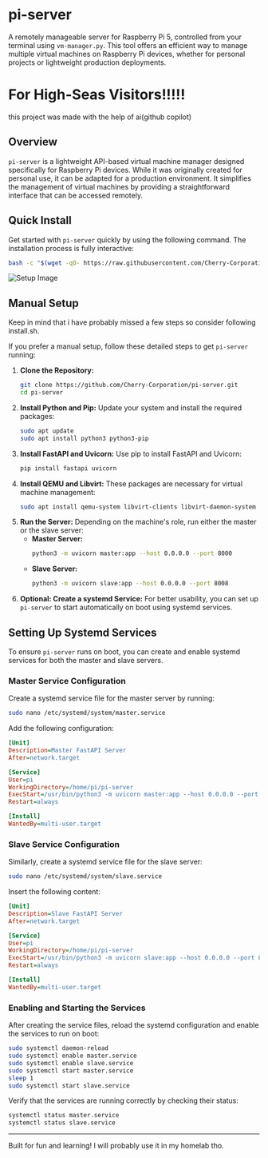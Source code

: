 # pi-server
A remotely manageable server for Raspberry Pi 5, controlled from your terminal using `vm-manager.py`. This tool offers an efficient way to manage multiple virtual machines on Raspberry Pi devices, whether for personal projects or lightweight production deployments.

# For High-Seas Visitors!!!!!
this project was made with the help of ai(github copilot)

## Overview
`pi-server` is a lightweight API-based virtual machine manager designed specifically for Raspberry Pi devices. While it was originally created for personal use, it can be adapted for a production environment. It simplifies the management of virtual machines by providing a straightforward interface that can be accessed remotely.

## Quick Install
Get started with `pi-server` quickly by using the following command. The installation process is fully interactive:
```bash
bash -c "$(wget -qO- https://raw.githubusercontent.com/Cherry-Corporation/pi-server/refs/heads/main/install.sh)"
```

![Setup Image](https://github.com/user-attachments/assets/6e1cc639-562f-47d5-bf88-a8cdcdeb668a)

## Manual Setup
Keep in mind that i have probably missed a few steps so consider following install.sh.

If you prefer a manual setup, follow these detailed steps to get `pi-server` running:

1. **Clone the Repository:**
   ```bash
   git clone https://github.com/Cherry-Corporation/pi-server.git
   cd pi-server
   ```
2. **Install Python and Pip:**
   Update your system and install the required packages:
   ```bash
   sudo apt update
   sudo apt install python3 python3-pip
   ```
3. **Install FastAPI and Uvicorn:**
   Use pip to install FastAPI and Uvicorn:
   ```bash
   pip install fastapi uvicorn
   ```
4. **Install QEMU and Libvirt:**
   These packages are necessary for virtual machine management:
   ```bash
   sudo apt install qemu-system libvirt-clients libvirt-daemon-system virt-manager
   ```
5. **Run the Server:**
   Depending on the machine's role, run either the master or the slave server:
   - **Master Server:**
     ```bash
     python3 -m uvicorn master:app --host 0.0.0.0 --port 8000
     ```
   - **Slave Server:**
     ```bash
     python3 -m uvicorn slave:app --host 0.0.0.0 --port 8008
     ```
6. **Optional: Create a systemd Service:**
   For better usability, you can set up `pi-server` to start automatically on boot using systemd services.

## Setting Up Systemd Services
To ensure `pi-server` runs on boot, you can create and enable systemd services for both the master and slave servers.

### Master Service Configuration
Create a systemd service file for the master server by running:
```bash
sudo nano /etc/systemd/system/master.service
```
Add the following configuration:
```ini
[Unit]
Description=Master FastAPI Server
After=network.target

[Service]
User=pi
WorkingDirectory=/home/pi/pi-server
ExecStart=/usr/bin/python3 -m uvicorn master:app --host 0.0.0.0 --port 8000
Restart=always

[Install]
WantedBy=multi-user.target
```

### Slave Service Configuration
Similarly, create a systemd service file for the slave server:
```bash
sudo nano /etc/systemd/system/slave.service
```
Insert the following content:
```ini
[Unit]
Description=Slave FastAPI Server
After=network.target

[Service]
User=pi
WorkingDirectory=/home/pi/pi-server
ExecStart=/usr/bin/python3 -m uvicorn slave:app --host 0.0.0.0 --port 8008
Restart=always

[Install]
WantedBy=multi-user.target
```

### Enabling and Starting the Services
After creating the service files, reload the systemd configuration and enable the services to run on boot:
```bash
sudo systemctl daemon-reload
sudo systemctl enable master.service
sudo systemctl enable slave.service
sudo systemctl start master.service
sleep 1
sudo systemctl start slave.service
```

Verify that the services are running correctly by checking their status:
```bash
systemctl status master.service
systemctl status slave.service
```



---
Built for fun and learning! I will probably use it in my homelab tho.

